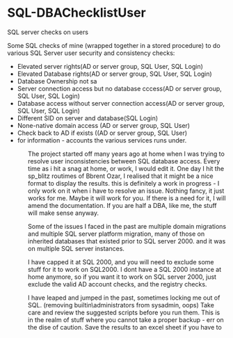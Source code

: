 # SQL-DBAChecklistUser
SQL server checks on users

Some SQL checks of mine (wrapped together in a stored procedure) to do various SQL Server user security and consistency checks:
<ul>
  <li>Elevated server rights(AD or server group, SQL User, SQL Login)</li>
  <li>Elevated Database rights(AD or server group, SQL User, SQL Login)</li>
  <li>Database Ownership not sa</li>
  <li>Server connection access but no database cccess(AD or server group, SQL User, SQL Login)</li>
  <li>Database access without server connection access(AD or server group, SQL User, SQL Login)</li>
  <li>Different SID on server and database(SQL Login)</li>
  <li>None-native domain access (AD or server group, SQL User)</li>
  <li>Check back to AD if exists ((AD or server group, SQL User)</li>
  <li>for information - accounts the various services runs under. </li>
<ul>
  <p> 
   The project started off many years ago at home when I was trying to resolve user inconsistencies between SQL database access. Every time as i hit a snag at home, or work, I would edit it. One day I hit the sp_blitz routimes of Bbrent Ozar, I realised that it might be a nice format to display the results. this is definitely a work in progress - I only work on it when i have to resolve an issue. Nothing fancy, it just works for me. Maybe it will work for you. If there is a need for it, I will amend the documentation. If you are half a DBA, like me, the stuff will make sense anyway. 
  </p>
  <p>
    Some of the issues I faced in the past are multiple domain migrations and multiple SQL server platform migration, many of those on inherited databases that existed prior to SQL server 2000. and it was on multiple SQL server instances. </p>
  <p>
    I have capped it at SQL 2000, and you will need to exclude some stuff for it to work on SQL2000. I dont have a SQL 2000 instance at home anymore, so if you want it to work on SQL server 2000, just exclude the valid AD account checks, and the registry checks. 
    </p>
  <p>
    I have leaped and jumped in the past, sometimes locking me out of SQL. (removing builtin\administrators from sysadmin, oops) Take care and review the suggested scripts before you run them. This is in the realm of stuff where you cannot take a proper backup - err on the dise of caution. Save the results to an excel sheet if you have to 
    </p>

